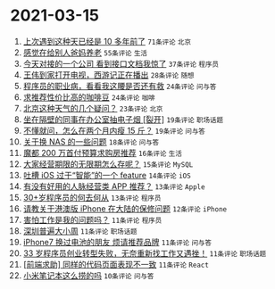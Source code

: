 # 2021-03-15

1. [上次遇到这种天已经是 10 多年前了](https://www.v2ex.com/t/761639) `71条评论` `北京`
1. [感觉在给别人爸妈养老](https://www.v2ex.com/t/761692) `55条评论` `生活`
1. [今天对接的一个公司 看到接口文档我惊了](https://www.v2ex.com/t/761703) `37条评论` `程序员`
1. [王伟到家打开电视，西游记正在播出](https://www.v2ex.com/t/761637) `28条评论` `随想`
1. [程序员的职业病，看看我这腰是否还有救](https://www.v2ex.com/t/761664) `24条评论` `问与答`
1. [求推荐性价比高的咖啡豆](https://www.v2ex.com/t/761647) `24条评论` `咖啡`
1. [北京这种天气的几个疑问？](https://www.v2ex.com/t/761690) `23条评论` `北京`
1. [坐在隔壁的同事在办公室抽电子烟 [裂开]](https://www.v2ex.com/t/761709) `19条评论` `职场话题`
1. [不懂就问，怎么在两个月内瘦 15 斤？](https://www.v2ex.com/t/761648) `19条评论` `问与答`
1. [关于换 NAS 的一些问题](https://www.v2ex.com/t/761653) `18条评论` `问与答`
1. [魔都 200 万首付预算求购房推荐](https://www.v2ex.com/t/761673) `16条评论` `生活`
1. [大家经营期限的无限期怎么存呢？](https://www.v2ex.com/t/761705) `15条评论` `MySQL`
1. [吐槽 iOS 过于“智能”的一个 feature](https://www.v2ex.com/t/761660) `14条评论` `iOS`
1. [有没有好用的人脉经营类 APP 推荐？](https://www.v2ex.com/t/761658) `13条评论` `Apple`
1. [30+岁程序员的何去何从](https://www.v2ex.com/t/761656) `13条评论` `程序员`
1. [请教关于港澳版 iPhone 在大陆的保修问题](https://www.v2ex.com/t/761642) `12条评论` `iPhone`
1. [害怕工作是我的问题吗？](https://www.v2ex.com/t/761738) `11条评论` `程序员`
1. [深圳普遍大小周](https://www.v2ex.com/t/761728) `11条评论` `职场话题`
1. [iPhone7 换过电池的朋友 烦请推荐品牌](https://www.v2ex.com/t/761711) `11条评论` `问与答`
1. [33 岁程序员创业转型失败，无奈重新找工作又遇挫！](https://www.v2ex.com/t/761694) `11条评论` `职场话题`
1. [[前端求助] 同样的代码页面表现不一致](https://www.v2ex.com/t/761674) `11条评论` `React`
1. [小米笔记本这么捞的吗](https://www.v2ex.com/t/761751) `10条评论` `问与答`
